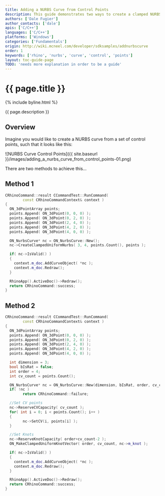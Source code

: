 ```yaml
---
title: Adding a NURBS Curve from Control Points
description: This guide demonstrates two ways to create a clamped NURBS curve from a set of control points using C/C++.
authors: ['Dale Fugier']
author_contacts: ['dale']
apis: ['C/C++']
languages: ['C/C++']
platforms: ['Windows']
categories: ['Fundamentals']
origin: http://wiki.mcneel.com/developer/sdksamples/addnurbscurve
order: 1
keywords: ['rhino', 'nurbs', 'curve', 'control', 'points']
layout: toc-guide-page
TODO: 'needs more explanation in order to be a guide'
---
```


# {{ page.title }}

{% include byline.html %}

{{ page.description }}

## Overview

Imagine you would like to create a NURBS curve from a set of control points, such that it looks like this:

![NURBS Curve Control Points]({{ site.baseurl }}/images/adding_a_nurbs_curve_from_control_points-01.png)

There are two methods to achieve this...

## Method 1

```cpp
CRhinoCommand::result CCommandTest::RunCommand(
        const CRhinoCommandContext& context )
{
  ON_3dPointArray points;
  points.Append( ON_3dPoint(0, 0, 0) );
  points.Append( ON_3dPoint(0, 2, 0) );
  points.Append( ON_3dPoint(2, 4, 0) );
  points.Append( ON_3dPoint(4, 2, 0) );
  points.Append( ON_3dPoint(4, 0, 0) );

  ON_NurbsCurve* nc = ON_NurbsCurve::New();
  nc->CreateClampedUniformNurbs( 3, 4, points.Count(), points );

  if( nc->IsValid() )
  {
    context.m_doc.AddCurveObject( *nc );
    context.m_doc.Redraw();
  }

  RhinoApp().ActiveDoc()->Redraw();
  return CRhinoCommand::success;
}
```

## Method 2

```cpp
CRhinoCommand::result CCommandTest::RunCommand(
        const CRhinoCommandContext& context )
{
  ON_3dPointArray points;
  points.Append( ON_3dPoint(0, 0, 0) );
  points.Append( ON_3dPoint(0, 2, 0) );
  points.Append( ON_3dPoint(2, 4, 0) );
  points.Append( ON_3dPoint(4, 2, 0) );
  points.Append( ON_3dPoint(4, 0, 0) );

  int dimension = 3;
  bool bIsRat = false;
  int order = 4;
  int cv_count = points.Count();

  ON_NurbsCurve* nc = ON_NurbsCurve::New(dimension, bIsRat, order, cv_count);
  if( !nc )
        return CRhinoCommand::failure;

  //Set CV points
  nc->ReserveCVCapacity( cv_count );
  for( int i = 0; i < points.Count(); i++ )
  {
        nc->SetCV(i, points[i] );
  }

  //Set Knots
  nc->ReserveKnotCapacity( order+cv_count-2 );
  ON_MakeClampedUniformKnotVector( order, cv_count, nc->m_knot );

  if( nc->IsValid() )
  {
    context.m_doc.AddCurveObject( *nc );
    context.m_doc.Redraw();
  }

  RhinoApp().ActiveDoc()->Redraw();
  return CRhinoCommand::success;
}
```
